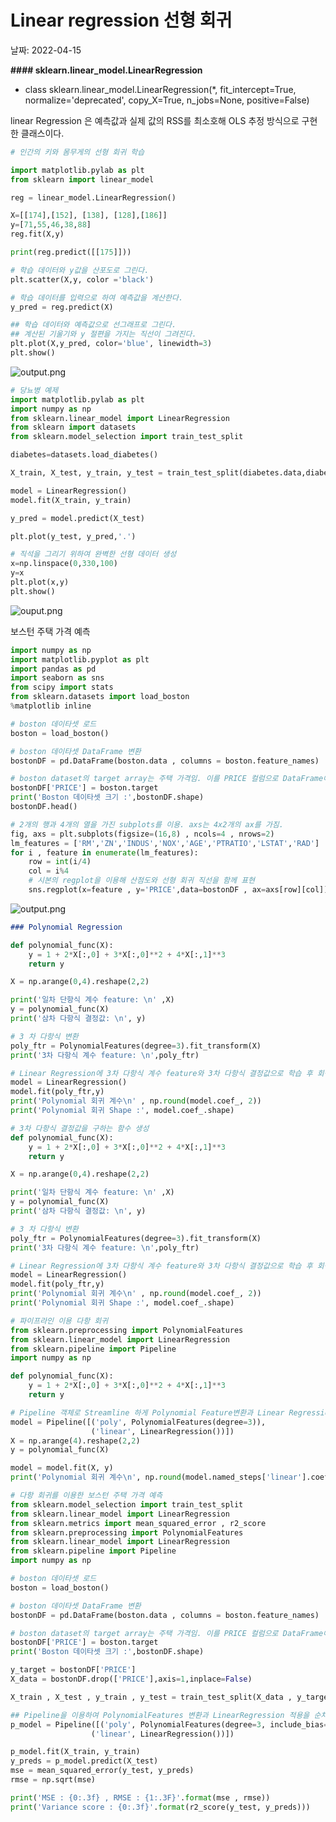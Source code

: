 # Linear regression 선형 회귀

날짜: 2022-04-15

**#### sklearn.linear_model.LinearRegression**

- class sklearn.linear_model.LinearRegression(*, fit_intercept=True, normalize='deprecated', copy_X=True, n_jobs=None, positive=False)

linear Regression 은 예측값과 실제 값의 RSS를 최소호해 OLS 추정 방식으로 구현한 클래스이다.

```python
# 인간의 키와 몸무게의 선형 회귀 학습

import matplotlib.pylab as plt
from sklearn import linear_model

reg = linear_model.LinearRegression()

X=[[174],[152], [138], [128],[186]]
y=[71,55,46,38,88]
reg.fit(X,y)

print(reg.predict([[175]]))

# 학습 데이터와 y값을 산포도로 그린다.
plt.scatter(X,y, color ='black')

# 학습 데이터를 입력으로 하여 예측값을 계산한다.
y_pred = reg.predict(X)

## 학습 데이터와 예측값으로 선그래프로 그린다.
## 계산된 기울기와 y 절편을 가지는 직선이 그려진다.
plt.plot(X,y_pred, color='blue', linewidth=3)
plt.show()
```

![output.png](Linear%20regression%20%E1%84%89%E1%85%A5%E1%86%AB%E1%84%92%E1%85%A7%E1%86%BC%20%E1%84%92%E1%85%AC%E1%84%80%E1%85%B1%2045c775112a3849b6a8dc1d5160e83b94/output.png)

```python
# 당뇨병 예제
import matplotlib.pylab as plt
import numpy as np
from sklearn.linear_model import LinearRegression
from sklearn import datasets
from sklearn.model_selection import train_test_split

diabetes=datasets.load_diabetes()

X_train, X_test, y_train, y_test = train_test_split(diabetes.data,diabetes.target, test_size=0.2, random_state=0)

model = LinearRegression()
model.fit(X_train, y_train)

y_pred = model.predict(X_test)

plt.plot(y_test, y_pred,'.')

# 직석을 그리기 위하여 완벽한 선형 데이터 생성
x=np.linspace(0,330,100)
y=x
plt.plot(x,y)
plt.show()
```

![ouput.png](Linear%20regression%20%E1%84%89%E1%85%A5%E1%86%AB%E1%84%92%E1%85%A7%E1%86%BC%20%E1%84%92%E1%85%AC%E1%84%80%E1%85%B1%2045c775112a3849b6a8dc1d5160e83b94/ouput.png)

보스턴 주택 가격 예측

```python
import numpy as np
import matplotlib.pyplot as plt
import pandas as pd
import seaborn as sns
from scipy import stats
from sklearn.datasets import load_boston
%matplotlib inline

# boston 데이타셋 로드
boston = load_boston()

# boston 데이타셋 DataFrame 변환 
bostonDF = pd.DataFrame(boston.data , columns = boston.feature_names)

# boston dataset의 target array는 주택 가격임. 이를 PRICE 컬럼으로 DataFrame에 추가함. 
bostonDF['PRICE'] = boston.target
print('Boston 데이타셋 크기 :',bostonDF.shape)
bostonDF.head()
```

```python
# 2개의 행과 4개의 열을 가진 subplots를 이용. axs는 4x2개의 ax를 가짐.
fig, axs = plt.subplots(figsize=(16,8) , ncols=4 , nrows=2)
lm_features = ['RM','ZN','INDUS','NOX','AGE','PTRATIO','LSTAT','RAD']
for i , feature in enumerate(lm_features):
    row = int(i/4)
    col = i%4
    # 시본의 regplot을 이용해 산점도와 선형 회귀 직선을 함께 표현
    sns.regplot(x=feature , y='PRICE',data=bostonDF , ax=axs[row][col])
```

![output.png](Linear%20regression%20%E1%84%89%E1%85%A5%E1%86%AB%E1%84%92%E1%85%A7%E1%86%BC%20%E1%84%92%E1%85%AC%E1%84%80%E1%85%B1%2045c775112a3849b6a8dc1d5160e83b94/output%201.png)

```markdown
### Polynomial Regression
```

```python
def polynomial_func(X):
    y = 1 + 2*X[:,0] + 3*X[:,0]**2 + 4*X[:,1]**3 
    return y

X = np.arange(0,4).reshape(2,2)

print('일차 단항식 계수 feature: \n' ,X)
y = polynomial_func(X)
print('삼차 다항식 결정값: \n', y)

# 3 차 다항식 변환 
poly_ftr = PolynomialFeatures(degree=3).fit_transform(X)
print('3차 다항식 계수 feature: \n',poly_ftr)

# Linear Regression에 3차 다항식 계수 feature와 3차 다항식 결정값으로 학습 후 회귀 계수 확인
model = LinearRegression()
model.fit(poly_ftr,y)
print('Polynomial 회귀 계수\n' , np.round(model.coef_, 2))
print('Polynomial 회귀 Shape :', model.coef_.shape)
```

```python
# 3차 다항식 결정값을 구하는 함수 생성
def polynomial_func(X):
    y = 1 + 2*X[:,0] + 3*X[:,0]**2 + 4*X[:,1]**3 
    return y

X = np.arange(0,4).reshape(2,2)

print('일차 단항식 계수 feature: \n' ,X)
y = polynomial_func(X)
print('삼차 다항식 결정값: \n', y)

# 3 차 다항식 변환 
poly_ftr = PolynomialFeatures(degree=3).fit_transform(X)
print('3차 다항식 계수 feature: \n',poly_ftr)

# Linear Regression에 3차 다항식 계수 feature와 3차 다항식 결정값으로 학습 후 회귀 계수 확인
model = LinearRegression()
model.fit(poly_ftr,y)
print('Polynomial 회귀 계수\n' , np.round(model.coef_, 2))
print('Polynomial 회귀 Shape :', model.coef_.shape)
```

```python
# 파이프라인 이용 다항 회귀
from sklearn.preprocessing import PolynomialFeatures
from sklearn.linear_model import LinearRegression
from sklearn.pipeline import Pipeline
import numpy as np

def polynomial_func(X):
    y = 1 + 2*X[:,0] + 3*X[:,0]**2 + 4*X[:,1]**3 
    return y

# Pipeline 객체로 Streamline 하게 Polynomial Feature변환과 Linear Regression을 연결
model = Pipeline([('poly', PolynomialFeatures(degree=3)),
                  ('linear', LinearRegression())])
X = np.arange(4).reshape(2,2)
y = polynomial_func(X)

model = model.fit(X, y)
print('Polynomial 회귀 계수\n', np.round(model.named_steps['linear'].coef_, 2))
```

```python
# 다항 회귀를 이용한 보스턴 주택 가격 예측
from sklearn.model_selection import train_test_split
from sklearn.linear_model import LinearRegression
from sklearn.metrics import mean_squared_error , r2_score
from sklearn.preprocessing import PolynomialFeatures
from sklearn.linear_model import LinearRegression
from sklearn.pipeline import Pipeline
import numpy as np

# boston 데이타셋 로드
boston = load_boston()

# boston 데이타셋 DataFrame 변환 
bostonDF = pd.DataFrame(boston.data , columns = boston.feature_names)

# boston dataset의 target array는 주택 가격임. 이를 PRICE 컬럼으로 DataFrame에 추가함. 
bostonDF['PRICE'] = boston.target
print('Boston 데이타셋 크기 :',bostonDF.shape)

y_target = bostonDF['PRICE']
X_data = bostonDF.drop(['PRICE'],axis=1,inplace=False)

X_train , X_test , y_train , y_test = train_test_split(X_data , y_target ,test_size=0.3, random_state=156)

## Pipeline을 이용하여 PolynomialFeatures 변환과 LinearRegression 적용을 순차적으로 결합. 
p_model = Pipeline([('poly', PolynomialFeatures(degree=3, include_bias=False)),
                  ('linear', LinearRegression())])

p_model.fit(X_train, y_train)
y_preds = p_model.predict(X_test)
mse = mean_squared_error(y_test, y_preds)
rmse = np.sqrt(mse)

print('MSE : {0:.3f} , RMSE : {1:.3F}'.format(mse , rmse))
print('Variance score : {0:.3f}'.format(r2_score(y_test, y_preds)))
```